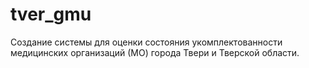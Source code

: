 # tver_gmu
Cоздание системы для оценки состояния укомплектованности медицинских организаций (МО) города Твери и Тверской области.
